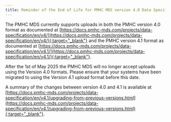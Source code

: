 ```yaml
---
title: Reminder of the End of Life for PMHC MDS version 4.0 Data Specification
---
```


The PMHC MDS currently supports uploads in both the PMHC version 4.0 format as
documented at [https://docs.pmhc-mds.com/projects/data-specification/en/v4/](https://docs.pmhc-mds.com/projects/data-specification/en/v4/){:target="_blank"}
and the PMHC version 4.1 format as documented at
[https://docs.pmhc-mds.com/projects/data-specification/en/v4.1/](https://docs.pmhc-mds.com/projects/data-specification/en/v4.1/){:target="_blank"}.

After the 1st of May 2025 the PMHC MDS will no longer accept uploads using the
Version 4.0 formats. Please ensure that your systems have been migrated to
using the Version 4.1 upload format before this date.

A summary of the changes between version 4.0 and 4.1 is available at
[https://docs.pmhc-mds.com/projects/data-specification/en/v4.1/upgrading-from-previous-versions.html](https://docs.pmhc-mds.com/projects/data-specification/en/v4.1/upgrading-from-previous-versions.html){:target="_blank"}.
